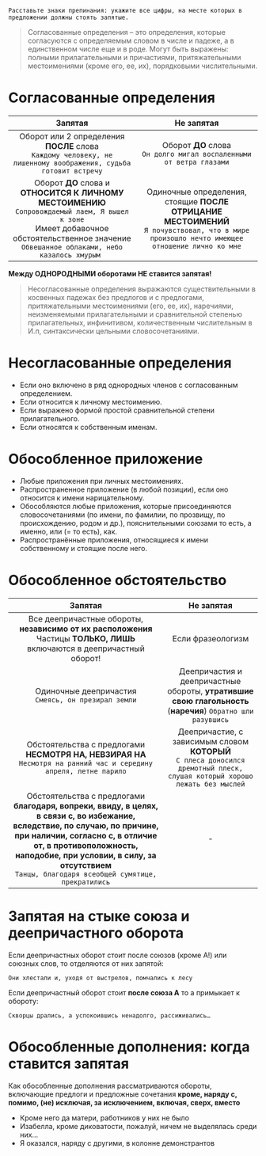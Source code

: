 ```
Расставьте знаки препинания: укажите все цифры, на месте которых в предложении должны стоять запятые.
```

> Согласованные определения – это определения, которые согласуются с определяемым словом в числе и падеже, а в единственном числе еще и в роде. Могут быть выражены: полными прилагательными и причастиями, притяжательными местоимениями (кроме его, ее, их), порядковыми числительными.


# Согласованные определения
| Запятая | Не запятая |
| :----: | :-------: |
| Оборот или 2 определения **ПОСЛЕ** слова <br> `Каждому человеку, не лишенному воображения, судьба готовит встречу` | Оборот **ДО** слова <br> `Он долго мигал воспаленными от ветра глазами`
| Оборот **ДО** слова и **ОТНОСИТСЯ К ЛИЧНОМУ МЕСТОИМЕНИЮ** <br> `Сопровождаемый лаем, Я вышел к зоне` <br> Имеет добавочное обстоятельственное значение <br> `Обвешанное облаками, небо казалось хмурым ` | Одиночные определения, стоящие **ПОСЛЕ ОТРИЦАНИЕ МЕСТОИМЕНИЙ** <br> `Я почувствовал, что в мире произошло нечто имеющее отношение лично ко мне` |

**Между ОДНОРОДНЫМИ оборотами НЕ ставится запятая!**

> Несогласованные определения выражаются существительными в косвенных падежах без предлогов и с предлогами, притяжательными местоимениями (его, ее, их), наречиями, неизменяемыми прилагательными и сравнительной степенью прилагательных, инфинитивом, количественным числительным в И.п, синтаксически цельными словосочетаниями.

# Несогласованные определения
- Если оно включено в ряд однородных членов с согласованным определением.
- Если относится к личному местоимению.
- Если выражено формой простой сравнительной степени прилагательного.
- Если относятся к собственным именам.

# Обособленное приложение
- Любые приложения при личных местоимениях.
- Распространенное приложение (в любой позиции), если оно относится к имени нарицательному.
- Обособляются любые приложения, которые присоединяются словосочетаниями (по имени, по фамилии, по прозвищу, по происхождению, родом и др.), пояснительными союзами то есть, а именно, или (= то есть), как.
- Распространённые приложения, относящиеся к имени собственному и стоящие после него.

# Обособленное обстоятельство
| Запятая | Не запятая |
| :----: | :-------: |
| Все деепричастные обороты, **независимо от их расположения** <br> Частицы **ТОЛЬКО, ЛИШЬ** включаются в деепричастный оборот! | Если фразеологизм |
| Одиночные деепричастия <br> `Смеясь, он презирал земли` | Деепричастия и деепричастные обороты, **утратившие свою глагольность** (**наречия**) `Обратно шли разувшись` |
| Обстоятельства с предлогами **НЕСМОТРЯ НА, НЕВЗИРАЯ НА** <br> `Несмотря на ранний час и середину апреля, летне парило` | Деепричастие, c зависимым словом **КОТОРЫЙ** <br> `С плеса доносился дремотный плеск, слушая который хорошо лежать без мыслей` |
| Обстоятельства с предлогами **благодаря, вопреки, ввиду, в целях, в связи с, во избежание, вследствие, по случаю, по причине, при наличии, согласно с, в отличие от, в противоположность, наподобие, при условии, в силу, за отсутствием** <br> `Танцы, благодаря всеобщей сумятице, прекратились` | - |

# Запятая на стыке союза и деепричастного оборота

Если деепричастных оборот стоит после союзов (кроме А!) или союзных слов, то отделяются от них запятой:

`Они хлестали и, уходя от выстрелов, помчались к лесу`

Если деепричастный оборот стоит **после союза А** то а примыкает к обороту:

`Скворцы дрались, а успокоившись ненадолго, рассиживались…`

# Обособленные дополнения: когда ставится запятая

Как обособленные дополнения рассматриваются обороты, включающие предлоги и предложные сочетания **кроме, наряду с, помимо, (не) исключая, за исключением, включая, сверх, вместо**

- Кроме него да матери, работников у них не было
- Изабелла, кроме диковатости, пожалуй, ничем не выделялась среди них…
- Я оказался, наряду с другими, в колонне демонстрантов

